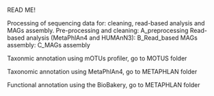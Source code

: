 READ ME!

Processing of sequencing data for: cleaning, read-based analysis and MAGs assembly.
Pre-processing and cleaning: A_preprocessing
Read-based analysis (MetaPhlAn4 and HUMAnN3): B_Read_based
MAGs assembly: C_MAGs assembly

Taxonmic annotation using mOTUs profiler, go to MOTUS folder

Taxonomic annotation using MetaPhlAn4, go to METAPHLAN folder

Functional annotation using the BioBakery, go to METAPHLAN folder
           
